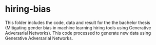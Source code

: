 # hiring-bias
This folder includes the code, data and result for the the bachelor thesis (Mitigating gender bias in machine learning hiring 
tools using Generative Adversarial Networks).
This code processed to generate new data using Generative Adversarial Networks.
